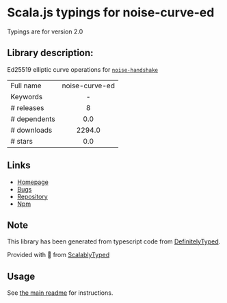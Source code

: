 
# Scala.js typings for noise-curve-ed

Typings are for version 2.0

## Library description:
Ed25519 elliptic curve operations for [`noise-handshake`](https://github.com/chm-diederichs/noise-handshake)

|                    |                 |
| ------------------ | :-------------: |
| Full name          | noise-curve-ed |
| Keywords           | - |
| # releases         | 8 |
| # dependents       | 0.0 |
| # downloads        | 2294.0 |
| # stars            | 0.0 |

## Links
- [Homepage](https://github.com/chm-diederichs/noise-curve-ed#readme)
- [Bugs](https://github.com/chm-diederichs/noise-curve-ed/issues)
- [Repository](https://github.com/chm-diederichs/noise-curve-ed)
- [Npm](https://www.npmjs.com/package/noise-curve-ed)
    


## Note
This library has been generated from typescript code from [DefinitelyTyped](https://definitelytyped.org).

Provided with :purple_heart: from [ScalablyTyped](https://github.com/oyvindberg/ScalablyTyped)

## Usage
See [the main readme](../../readme.md) for instructions.


